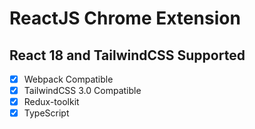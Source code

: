 # ReactJS Chrome Extension

## React 18 and TailwindCSS Supported

- [x] Webpack Compatible
- [x] TailwindCSS 3.0 Compatible
- [x] Redux-toolkit
- [x] TypeScript
